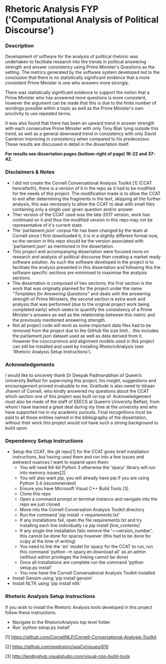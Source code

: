 # Rhetoric Analysis FYP ('Computational Analysis of Political Discourse')

### Description
Development of software for the analysis of political rhetoric was undertaken to facilitate research into the trends in political answering strength and answer consistency using Prime Minister's Questions as the setting. The metrics generated by the software system developed led to the conclusion that there is no statistically significant evidence that a more consistent Prime Minister is one who answers more strongly. 

There was statistically significant evidence to support the notion that a Prime Minister who has answered more questions is more consistent, however the argument can be made that this is due to the finite number of wordings possible within a topic as well as the Prime Minister's own proclivity to use repeated terms. 

It was also found that there has been an upward trend in answer strength with each consecutive Prime Minister with only Tony Blair lying outside this trend, as well as a general downward trend in consistency with only David Cameron improving in consistency when compared to his predecessor. These results are discussed in detail in the dissertation itself.

**For results see dissertation pages (bottom-right of page) 16-22 and 37-42.**

### Disclaimers & Notes
- I did not create the Cornell Conversational Analysis Toolkit [1] (CCAT henceforth), there is a version of it in the repo as it had to be modified for the needs of this project. The modification made is to allow the CCAT to exit after determining the fragments in the text, skipping all the further analysis, this was necessary to allow the CCAT to deal with small files containing only a single user given question and/or answer. 
- Ther version of the CCAT used was the late-2017 version, work has continued on it and thus the modified version in this repo may not be representative of it's current state. 
- The 'parliament.json' corpus file has been changed by the team at Cornell since I first downloaded it, it is in a slightly different format now, so the version in this repo should be the version associated with 'parliament.json' as mentioned in the dissertation.
- This project and accompanying dissertation were focused more on research and analysis of political discourse than creating a market ready software solution. As such the software developed in the project is to facilitate the analysis presented in this dissertation and following this the software specific sections are minimised to maximise the analysis sections. 
- The dissertation is composed of two sections; the first section is the work that was originally planned for the project under the name *“Templates for Answering Questions”* and deals with the answering strength of Prime Ministers, the second section is extra work and analysis that was performed (due to the original project work being completed early) which seeks to quantify the consistency of a Prime Minister's answers as well as the relationship between this metric and the previously mentioned answering strength.
- Not all project code will work as some important data files had to be removed from the project due to the GitHub file size limit... this includes the parliament.json dataset used as well as data derived from it. However the cooccurrence and alignment models used in this project can still be installed and used by installing RhetoricAnalysis (see 'Rhetoric Analysis Setup Instructions').

### Acknowledgements
I would like to sincerely thank Dr Deepak Padmanabhan of Queen’s University Belfast for supervising this project, his insight, suggestions and encouragement proved invaluable to me. Gratitude is also owed to Ishaan Jhaveri of Cornell, who kindly answered my questions about the CCAT which section one of this project was built on top of. Acknowledgement must also be made of the staff of EEECS at Queen’s University Belfast, from whom I have learned a great deal during my time at the university and who have supported me in my academic pursuits. Final recognitions must be paid to all those entities named in the bibliography of the dissertation, without their work this project would not have such a strong background to build upon.

### Dependency Setup Instructions
- Setup the CCAT, the git repo[1] for the CCAT gives brief installation instructions, but having used them and run into a few issues and awkward nuances I want to expand upon them:
  - You will need 64-bit Python 3 otherwise the 'spacy' library will run into memory issues[2]
  - You will also want pip, you will already have pip if you are using Python 3.4 (recommended)
  - Ensure you have Microsoft Visual C++ Build Tools [3]
  - Clone this repo
  - Open a command prompt or terminal instance and navigate into the repo we just cloned
  - Move into the Cornell Conversation Analysis Toolkit directory
  - Run the command 'pip install -r requirements.txt'
  - If any installations fail, open the file requirements.txt and try installing each line individually i.e pip install [line_contents]
  - If any single line installation fails remove the '==version_number', this cannot be done for spacey however (this had to be done for scipy at the time of writing)
  - You need to link the 'en' model for spacy for the CCAT to run, run this command 'python -m spacy.en.download all' as an admin (without admin privileges the linking cannot be done)
  - Once all installations are complete run the command 'python setup.py install'
  - You now have the Cornell Conversational Analysis Toolkit installed
- Install Gensim using 'pip install gensim'
- Install NLTK using 'pip install nltk'


### Rhetoric Analysis Setup Instructions
If you wish to install the Rhetoric Analysis tools developed in this project follow these instructions:
- Navigate to the RhetoricAnalysis top level folder
- Run 'python setup.py install'


[1] https://github.com/CornellNLP/Cornell-Conversational-Analysis-Toolkit

[2] https://github.com/explosion/spaCy/issues/610

[3] http://landinghub.visualstudio.com/visual-cpp-build-tools